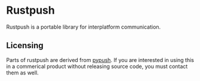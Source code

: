 # Rustpush

Rustpush is a portable library for interplatform communication.

## Licensing

Parts of rustpush are derived from [pypush](https://github.com/beeper/pypush). If you are interested in using this in a commerical product without releasing source code, you must contact them as well.